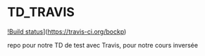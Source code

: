 # TD_TRAVIS


[!Build status](https://travis-ci.org/bockp/TD_TRAVIS.svg?master)](https://travis-ci.org/bockp)

repo pour notre TD de test avec Travis, pour notre cours inversée
